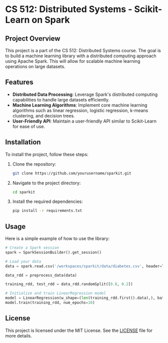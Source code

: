 # CS 512: Distributed Systems - Scikit-Learn on Spark

## Project Overview

This project is a part of the CS 512: Distributed Systems course. The goal is to build a machine learning library with a distributed computing approach using Apache Spark. This will allow for scalable machine learning operations on large datasets.

## Features

- **Distributed Data Processing**: Leverage Spark's distributed computing capabilities to handle large datasets efficiently.
- **Machine Learning Algorithms**: Implement core machine learning algorithms such as linear regression, logistic regression, k-means clustering, and decision trees.
- **User-Friendly API**: Maintain a user-friendly API similar to Scikit-Learn for ease of use.

## Installation

To install the project, follow these steps:

1. Clone the repository:

    ```bash
    git clone https://github.com/yourusername/sparkit.git
    ```

2. Navigate to the project directory:

    ```bash
    cd sparkit
    ```

3. Install the required dependencies:

    ```bash
    pip install -r requirements.txt
    ```

## Usage

Here is a simple example of how to use the library:

```python
# Create a Spark session
spark = SparkSessionBuilder().get_session()

# Load your data
data = spark.read.csv('/workspaces/sparkit/data/diabetes.csv', header=True, inferSchema=True)

data_rdd = preprocess_data(data)

training_rdd, test_rdd = data_rdd.randomSplit([0.8, 0.2])

# Initialize and train LinearRegression model
model = LinearRegression(w_shape=(len(training_rdd.first().data),), batch_size = 32, b_shape=(1,), lr=0.01)
model.train(training_rdd, num_epochs=10)

```

## License

This project is licensed under the MIT License. See the [LICENSE](LICENSE) file for more details.
